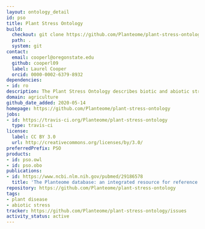 ```yaml
---
layout: ontology_detail
id: pso
title: Plant Stress Ontology
build:
  checkout: git clone https://github.com/Planteome/plant-stress-ontology.git
  path: .
  system: git
contact:
  email: cooperl@oregonstate.edu
  github: cooperl09
  label: Laurel Cooper
  orcid: 0000-0002-6379-8932
dependencies:
- id: ro
description: The Plant Stress Ontology describes biotic and abiotic stresses that a plant may encounter.
domain: agriculture
github_date_added: 2020-05-14
homepage: https://github.com/Planteome/plant-stress-ontology
jobs:
- id: https://travis-ci.org/Planteome/plant-stress-ontology
  type: travis-ci
license:
  label: CC BY 3.0
  url: http://creativecommons.org/licenses/by/3.0/
preferredPrefix: PSO
products:
- id: pso.owl
- id: pso.obo
publications:
- id: https://www.ncbi.nlm.nih.gov/pubmed/29186578
  title: 'The Planteome database: an integrated resource for reference ontologies, plant genomics and phenomics.'
repository: https://github.com/Planteome/plant-stress-ontology
tags:
- plant disease
- abiotic stress
tracker: https://github.com/Planteome/plant-stress-ontology/issues
activity_status: active
---
```


